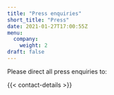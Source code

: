 ```yaml
---
title: "Press enquiries"
short_title: "Press"
date: 2021-01-27T17:00:55Z
menu: 
  company:
    weight: 2
draft: false
---
```

Please direct all press enquiries to:

{{< contact-details >}}